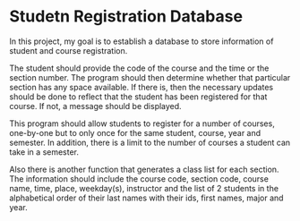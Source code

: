 # Studetn Registration Database
In this project, my goal is to establish a database to store information of student and course registration.

The student should provide the code of the course and the time or the section number.
The program should then determine whether that particular section has any space available.
If there is, then the necessary updates should be done to reflect that the student has been registered for that course. If not, a message should be displayed.

This program should allow students to register for a number of courses, one-by-one but to only once for the same student, course, year and semester. In addition, there is a limit to the number of courses a student can take in a semester.

Also there is another function that generates a class list for each section.
The information should include the course code, section code, course name, time, place, weekday(s), instructor and the list of 2 students in the alphabetical order of their last names with their ids, first names, major and year.
